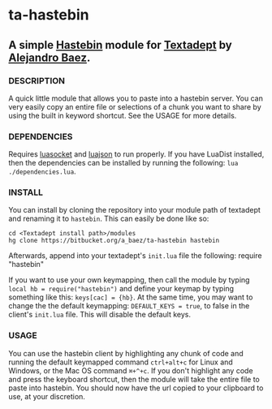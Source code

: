 # ta-hastebin
## A simple [Hastebin](https://github.com/seejohnrun/haste-server) module for [Textadept](http://foicica.com/textadept/) by [Alejandro Baez](http://twitter.com/a_baez).

### DESCRIPTION
A quick little module that allows you to paste into a hastebin server. You
can very easily copy an entire file or selections of a chunk you want to share
by using the built in keyword shortcut. See the USAGE for more details.

### DEPENDENCIES
Requires [luasocket](http://w3.impa.br/~diego/software/luasocket/) and
[luajson](http://luaforge.net/projects/luajson/) to run properly. If you have
LuaDist installed, then the dependencies can be installed by running the
following: `lua ./dependencies.lua`.

### INSTALL
You can install by cloning the repository into your module path of textadept
and renaming it to `hastebin`. This can easily be done like so:

    cd <Textadept install path>/modules
    hg clone https://bitbucket.org/a_baez/ta-hastebin hastebin

Afterwards, append into your textadept's `init.lua` file the following:
    require "hastebin"

If you want to use your own keymapping, then call the module by typing
`local hb = require("hastebin")` and define your keymap by typing something
like this: `keys[cac] = {hb}`. At the same time, you may want to change the
the default keymapping: `DEFAULT_KEYS = true`, to false in the client's
`init.lua` file. This will disable the default keys.

### USAGE
You can use the hastebin client by highlighting any chunk of code and running
the default keymapped command `ctrl+alt+c` for Linux and Windows, or the Mac OS
command `⌘+^+c`. If you don't highlight any code and press the keyboard
shortcut, then the module will take the entire file to paste into hastebin. You
should now have the url copied to your clipboard to use, at your discretion.
